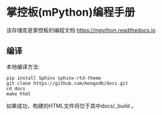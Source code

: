 # 掌控板(mPython)编程手册

该存储库是掌控板的编程文档 https://mpython.readthedocs.io 

## 编译

本地编译方法:

    pip install Sphinx sphinx-rtd-theme
    git clone https://github.com/mongodb/docs.git
    cd docs
    make html

如果成功，构建的HTML文件将位于其中docs/_build 。
    

